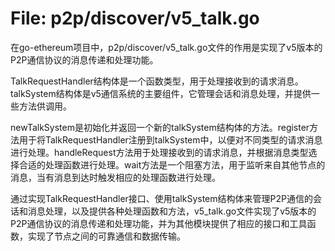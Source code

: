 # File: p2p/discover/v5_talk.go

在go-ethereum项目中，p2p/discover/v5_talk.go文件的作用是实现了v5版本的P2P通信协议的消息传递和处理功能。

TalkRequestHandler结构体是一个函数类型，用于处理接收到的请求消息。talkSystem结构体是v5通信系统的主要组件，它管理会话和消息处理，并提供一些方法供调用。

newTalkSystem是初始化并返回一个新的talkSystem结构体的方法。register方法用于将TalkRequestHandler注册到talkSystem中，以便对不同类型的请求消息进行处理。handleRequest方法用于处理接收到的请求消息，并根据消息类型选择合适的处理函数进行处理。wait方法是一个阻塞方法，用于监听来自其他节点的消息，当有消息到达时触发相应的处理函数进行处理。

通过实现TalkRequestHandler接口、使用talkSystem结构体来管理P2P通信的会话和消息处理，以及提供各种处理函数和方法，v5_talk.go文件实现了v5版本的P2P通信协议的消息传递和处理功能，并为其他模块提供了相应的接口和工具函数，实现了节点之间的可靠通信和数据传输。

